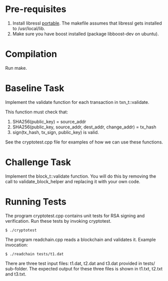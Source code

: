 # Pre-requisites

1. Install libressl [portable](https://github.com/libressl-portable/portable). The makefile assumes that libressl gets installed to /usr/local/lib.
2. Make sure you have boost installed (package libboost-dev on ubuntu).

# Compilation

Run make.

# Baseline Task

Implement the validate function for each transaction in txn_t::validate.

This function must check that:

1. SHA256(public_key) = source_addr
2. SHA256(public_key, source_addr, dest_addr, change_addr) = tx_hash
3. sign(tx_hash, tx_sign, public_key) is valid.

See the cryptotest.cpp file for examples of how we can use these functions.

# Challenge Task

Implement the block_t::validate function. You will do this by removing the call to validate_block_helper and replacing it with your own code.

# Running Tests

The program cryptotest.cpp contains unit tests for RSA signing and verification. Run these tests by invoking cryptotest.

    $ ./cryptotest

The program readchain.cpp reads a blockchain and validates it. Example invocation:

    $ ./readchain tests/t1.dat

There are three test input files: t1.dat, t2.dat and t3.dat provided in tests/ sub-folder. The expected output for these three files is shown in t1.txt, t2.txt and t3.txt.

